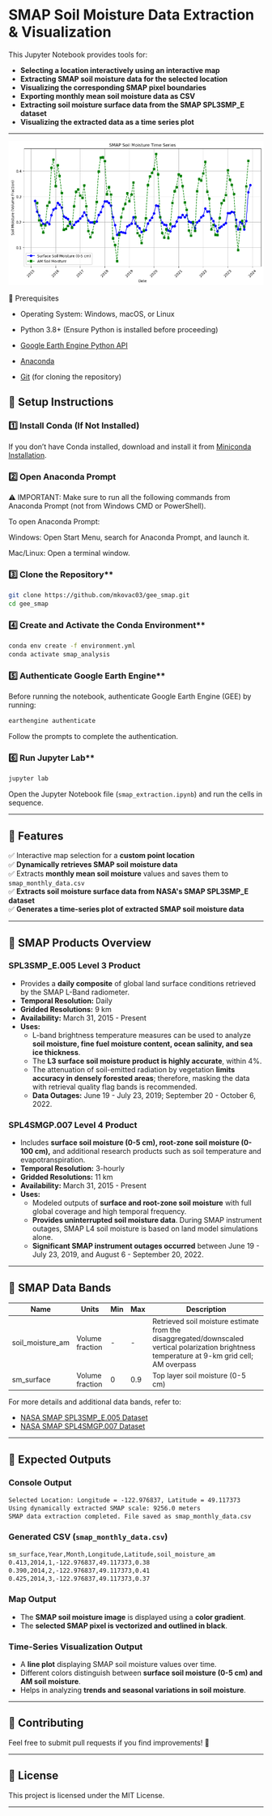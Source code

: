 # SMAP Soil Moisture Data Extraction & Visualization

This Jupyter Notebook provides tools for:
- **Selecting a location interactively using an interactive map**
- **Extracting SMAP soil moisture data for the selected location**
- **Visualizing the corresponding SMAP pixel boundaries**
- **Exporting monthly mean soil moisture data as CSV**
- **Extracting soil moisture surface data from the SMAP SPL3SMP_E dataset**
- **Visualizing the extracted data as a time series plot**

---

![Output Visualization](output.png)

📌 Prerequisites

- Operating System: Windows, macOS, or Linux

- Python 3.8+ (Ensure Python is installed before proceeding)

- [Google Earth Engine Python API](https://developers.google.com/earth-engine/guides/python_install)

- [Anaconda](https://docs.anaconda.com/miniconda/install/)

- [Git](https://git-scm.com/downloads)  (for cloning the repository)

## 📌 Setup Instructions

### 1️⃣ Install Conda (If Not Installed)

If you don’t have Conda installed, download and install it from [Miniconda Installation](https://docs.anaconda.com/miniconda/install/).

### 2️⃣ Open Anaconda Prompt

⚠️ IMPORTANT: Make sure to run all the following commands from Anaconda Prompt (not from Windows CMD or PowerShell). 

To open Anaconda Prompt:

Windows: Open Start Menu, search for Anaconda Prompt, and launch it.

Mac/Linux: Open a terminal window.


### 3️⃣ Clone the Repository**
```sh
git clone https://github.com/mkovac03/gee_smap.git
cd gee_smap
```

### 4️⃣ Create and Activate the Conda Environment**
```sh
conda env create -f environment.yml
conda activate smap_analysis
```

### 5️⃣ Authenticate Google Earth Engine**
Before running the notebook, authenticate Google Earth Engine (GEE) by running:
```sh
earthengine authenticate
```
Follow the prompts to complete the authentication.

### 6️⃣ Run Jupyter Lab**
```sh
jupyter lab
```
Open the Jupyter Notebook file (`smap_extraction.ipynb`) and run the cells in sequence.

---

## 📌 Features
✅ Interactive map selection for a **custom point location**  
✅ **Dynamically retrieves SMAP soil moisture data**  
✅ Extracts **monthly mean soil moisture** values and saves them to `smap_monthly_data.csv`  
✅ **Extracts soil moisture surface data from NASA's SMAP SPL3SMP_E dataset**  
✅ **Generates a time-series plot of extracted SMAP soil moisture data**  

---

## 📌 SMAP Products Overview

### **SPL3SMP_E.005 Level 3 Product**
- Provides a **daily composite** of global land surface conditions retrieved by the SMAP L-Band radiometer.
- **Temporal Resolution:** Daily  
- **Gridded Resolutions:** 9 km  
- **Availability:** March 31, 2015 - Present  
- **Uses:**  
  - L-band brightness temperature measures can be used to analyze **soil moisture, fine fuel moisture content, ocean salinity, and sea ice thickness**.
  - The **L3 surface soil moisture product is highly accurate**, within 4%.
  - The attenuation of soil-emitted radiation by vegetation **limits accuracy in densely forested areas**; therefore, masking the data with retrieval quality flag bands is recommended.
  - **Data Outages:** June 19 - July 23, 2019; September 20 - October 6, 2022.

### **SPL4SMGP.007 Level 4 Product**
- Includes **surface soil moisture (0-5 cm), root-zone soil moisture (0-100 cm),** and additional research products such as soil temperature and evapotranspiration.
- **Temporal Resolution:** 3-hourly  
- **Gridded Resolutions:** 11 km  
- **Availability:** March 31, 2015 - Present  
- **Uses:**  
  - Modeled outputs of **surface and root-zone soil moisture** with full global coverage and high temporal frequency.
  - **Provides uninterrupted soil moisture data**. During SMAP instrument outages, SMAP L4 soil moisture is based on land model simulations alone.
  - **Significant SMAP instrument outages occurred** between June 19 - July 23, 2019, and August 6 - September 20, 2022.

---

## 📌 SMAP Data Bands

| Name                | Units            | Min  | Max  | Description |
|---------------------|-----------------|------|------|-------------|
| soil_moisture_am   | Volume fraction | -    | -    | Retrieved soil moisture estimate from the disaggregated/downscaled vertical polarization brightness temperature at 9-km grid cell; AM overpass |
| sm_surface         | Volume fraction | 0    | 0.9  | Top layer soil moisture (0-5 cm) |

For more details and additional data bands, refer to:
- [NASA SMAP SPL3SMP_E.005 Dataset](https://developers.google.com/earth-engine/datasets/catalog/NASA_SMAP_SPL3SMP_E_005#bands)
- [NASA SMAP SPL4SMGP.007 Dataset](https://developers.google.com/earth-engine/datasets/catalog/NASA_SMAP_SPL4SMGP_007#bands)

---

## 📌 Expected Outputs

### **Console Output**
```
Selected Location: Longitude = -122.976837, Latitude = 49.117373
Using dynamically extracted SMAP scale: 9256.0 meters
SMAP data extraction completed. File saved as smap_monthly_data.csv
```

### **Generated CSV (`smap_monthly_data.csv`)**
```
sm_surface,Year,Month,Longitude,Latitude,soil_moisture_am
0.413,2014,1,-122.976837,49.117373,0.38
0.390,2014,2,-122.976837,49.117373,0.41
0.425,2014,3,-122.976837,49.117373,0.37
```

### **Map Output**
- The **SMAP soil moisture image** is displayed using a **color gradient**.
- The **selected SMAP pixel is vectorized and outlined in black**.

### **Time-Series Visualization Output**
- A **line plot** displaying SMAP soil moisture values over time.
- Different colors distinguish between **surface soil moisture (0-5 cm) and AM soil moisture**.
- Helps in analyzing **trends and seasonal variations in soil moisture**.

---

## 📌 Contributing
Feel free to submit pull requests if you find improvements! 🎉

---

## 📌 License
This project is licensed under the MIT License.

---
